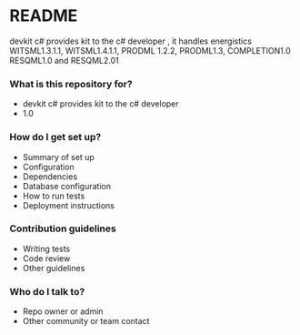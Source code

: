 # README #

devkit c# provides kit to the c# developer , it handles energistics WITSML1.3.1.1, WITSML1.4.1.1, PRODML 1.2.2, PRODML1.3, COMPLETION1.0 RESQML1.0 and RESQML2.01

### What is this repository for? ###

* devkit c# provides kit to the c# developer
* 1.0 

### How do I get set up? ###

* Summary of set up
* Configuration
* Dependencies
* Database configuration
* How to run tests
* Deployment instructions

### Contribution guidelines ###

* Writing tests
* Code review
* Other guidelines

### Who do I talk to? ###

* Repo owner or admin
* Other community or team contact